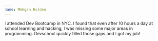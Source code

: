 ```yaml
---
name: Mehgan Holden
---
```


I attended Dev Bootcamp in NYC. I found that even after 10 hours a day at school learning and hacking, I was missing some major areas in programming. Devschool quickly filled those gaps and I got my job!
